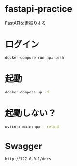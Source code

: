 # fastapi-practice
FastAPIを素振りする

# ログイン
```bash
docker-compose run api bash
```

# 起動
```bash
docker-compose up -d
```

# 起動しない？
```bash
uvicorn main:app --reload
```

# Swagger

```bash
http://127.0.0.1/docs
```